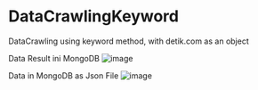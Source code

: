 # DataCrawlingKeyword
DataCrawling using keyword method, with detik.com as an object

Data Result ini MongoDB
![image](https://github.com/user-attachments/assets/b3a3ffc3-446f-4bc0-b1f5-d4d8c9ccd6db)

Data in MongoDB as Json File
![image](https://github.com/user-attachments/assets/6cc15602-db48-46bd-b74f-5b319c56b09d)
